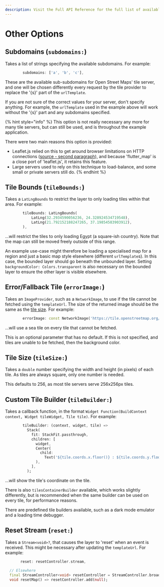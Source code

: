 ```yaml
---
description: Visit the Full API Reference for the full list of available options
---
```


# Other Options

## Subdomains (`subdomains:`)

Takes a list of strings specifying the available subdomains. For example:

```dart
        subdomains: ['a', 'b', 'c'],
```

These are the available sub-subdomains for Open Street Maps' tile server, and one will be chosen differently every request by the tile provider to replace the '{s}' part of the `urlTemplate`.

If you are not sure of the correct values for your server, don't specify anything. For example, the `urlTemplate` used in the example above will work without the '{s}' part and any subdomains specified.

{% hint style="info" %}
This option is not really necessary any more for many tile servers, but can still be used, and is throughout the example application.

There were two main reasons this option is provided:

* Leaflet.js relied on this to get around browser limitations on HTTP connections ([source - second paragraph](https://wiki.openstreetmap.org/wiki/Slippy\_map\_tilenames#Tile\_servers)), and because 'flutter\_map' is a close port of 'leaflet.js', it retains this feature.
* Large servers used to rely on this technique to load-balance, and some small or private servers still do.
{% endhint %}

## Tile Bounds (`tileBounds:`)

Takes a `LatLngBounds` to restrict the layer to only loading tiles within that area. For example:

```dart
        tileBounds: LatLngBounds(
            LatLng(32.2934590056236, 24.328924534719548),
            LatLng(21.792152188247265, 37.19854583903912),
        ),
```

...will restrict the tiles to only loading Egypt (a square-ish country). Note that the map can still be moved freely outside of this range.

An example use-case might therefore be loading a specialised map for a region and just a basic map style elsewhere (different `urlTemplate`s). In this case, the bounded layer should go beneath the unbounded layer. Setting `backgroundColor: Colors.transparent` is also necessary on the bounded layer to ensure the other layer is visible elsewhere.

## Error/Fallback Tile (`errorImage:`)

Takes an `ImageProvider`, such as a `NetworkImage`, to use if the tile cannot be fetched using the `templateUrl`. The size of the returned image should be the same as the [tile size](other-options.md#tile-size). For example:

```dart
        errorImage: const NetworkImage('https://tile.openstreetmap.org/18/0/0.png'),
```

...will use a sea tile on every tile that cannot be fetched.

This is an optional parameter that has no default. If this is not specified, and tiles are unable to be fetched, then the background color.

## Tile Size (`tileSize:`)

Takes a `double` number specifying the width and height (in pixels) of each tile. As tiles are always square, only one number is needed.

This defaults to 256, as most tile servers serve 256x256px tiles.

## Custom Tile Builder (`tileBuilder:`)

Takes a callback function, in the format `Widget Function(BuildContext context, Widget tileWidget, Tile tile)`. For example:

```dart
        tileBuilder: (context, widget, tile) =>
          Stack(
            fit: StackFit.passthrough,
            children: [
              widget,
              Center(
                child:
                  Text('${tile.coords.x.floor()} : ${tile.coords.y.floor()} : ${tile.coords.z.floor()}'),
              ),
            ],
          );
```

...will show the tile's coordinate on the tile.

There is also `tilesContainerBuilder` available, which works slightly differently, but is recommended when the same builder can be used on every tile, for performance reasons.

There are predefined tile builders available, such as a dark mode emulator and a loading time debugger.

## Reset Stream (`reset:`)

Takes a `Stream<void>?`,  that causes the layer to 'reset' when an event is received. This might be necessary after updating the `templateUrl`. For example:

```dart
       reset: resetController.stream,
  
  // Elsewhere     
  final StreamController<void> resetController = StreamController.broadcast();
  void resetMap() => resetController.add(null);
```
